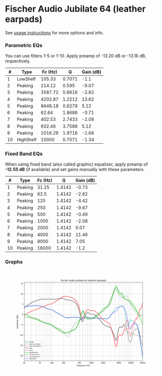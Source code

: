 # Fischer Audio Jubilate 64 (leather earpads)
See [usage instructions](https://github.com/jaakkopasanen/AutoEq#usage) for more options and info.

### Parametric EQs
You can use filters 1-5 or 1-10. Apply preamp of -13.20 dB or -13.16 dB, respectively.

|   # | Type      |   Fc (Hz) |      Q |   Gain (dB) |
|-----|-----------|-----------|--------|-------------|
|   1 | LowShelf  |    105.33 | 0.7071 |       -1.1  |
|   2 | Peaking   |    214.12 | 0.595  |       -9.07 |
|   3 | Peaking   |   3587.72 | 0.6616 |       -2.82 |
|   4 | Peaking   |   4202.87 | 1.2212 |       13.62 |
|   5 | Peaking   |   8648.18 | 0.6278 |        5.12 |
|   6 | Peaking   |     62.64 | 1.8688 |       -0.71 |
|   7 | Peaking   |    402.53 | 2.7433 |       -2.08 |
|   8 | Peaking   |    602.46 | 3.7588 |        5.12 |
|   9 | Peaking   |   1016.29 | 1.9716 |       -1.68 |
|  10 | HighShelf |  10000    | 0.7071 |       -1.34 |

### Fixed Band EQs
When using fixed band (also called graphic) equalizer, apply preamp of **-12.55 dB** (if available) and set gains manually with these parameters.

|   # | Type    |   Fc (Hz) |      Q |   Gain (dB) |
|-----|---------|-----------|--------|-------------|
|   1 | Peaking |     31.25 | 1.4142 |       -0.73 |
|   2 | Peaking |     62.5  | 1.4142 |       -2.62 |
|   3 | Peaking |    125    | 1.4142 |       -4.42 |
|   4 | Peaking |    250    | 1.4142 |       -9.67 |
|   5 | Peaking |    500    | 1.4142 |       -0.49 |
|   6 | Peaking |   1000    | 1.4142 |       -2.08 |
|   7 | Peaking |   2000    | 1.4142 |        0.07 |
|   8 | Peaking |   4000    | 1.4142 |       11.46 |
|   9 | Peaking |   8000    | 1.4142 |        7.05 |
|  10 | Peaking |  16000    | 1.4142 |       -1.2  |

### Graphs
![](./Fischer%20Audio%20Jubilate%2064%20(leather%20earpads).png)
